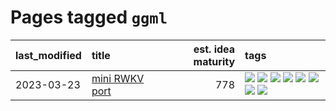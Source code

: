 # Pages tagged `ggml`

|last_modified|title|est. idea maturity|tags
|:---|:---|---:|:---|
|2023-03-23|[mini RWKV port](../rust_rwkv.md)|778|[![](https://img.shields.io/badge/tag-RNN-3c7f53)](../tags/RNN.md) [![](https://img.shields.io/badge/tag-completed-22d494)](../tags/completed.md) [![](https://img.shields.io/badge/tag-experimental-496a1)](../tags/experimental.md) [![](https://img.shields.io/badge/tag-ggml-90446b)](../tags/ggml.md) [![](https://img.shields.io/badge/tag-mobilenet-35d2ce)](../tags/mobilenet.md) [![](https://img.shields.io/badge/tag-model_compression-2b1224)](../tags/model_compression.md) [![](https://img.shields.io/badge/tag-tooling-77485f)](../tags/tooling.md) [![](https://img.shields.io/badge/tag-wip-97a75e)](../tags/wip.md)|